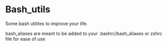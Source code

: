 # Bash_utils

Some bash utilites to improve your life.



bash_aliases
are meant to be added to your .bashrc/bash_aliases or zshrc file for ease of use
